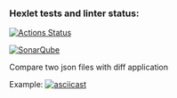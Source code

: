 ### Hexlet tests and linter status:
[![Actions Status](https://github.com/benissimoff/java-project-71/actions/workflows/hexlet-check.yml/badge.svg)](https://github.com/benissimoff/java-project-71/actions)

[![SonarQube](https://github.com/benissimoff/java-project-71/actions/workflows/build.yml/badge.svg?branch=main)](https://github.com/benissimoff/java-project-71/actions/workflows/build.yml)


Compare two json files with diff application

Example:
[![asciicast](https://asciinema.org/a/4nTiF3rg9Pnetj0EIQfR90tkj.svg)](https://asciinema.org/a/4nTiF3rg9Pnetj0EIQfR90tkj)